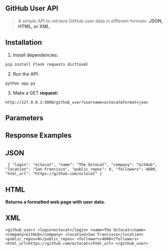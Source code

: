 ## GitHub User API

> A simple API to retrieve GitHub user data in different formats: **JSON, HTML, or XML**.

## Installation

1. Install dependencies:

```pip install Flask requests dicttoxml```

2. Run the API:

`python app.py`

3. Make a GET **request:**

`http://127.0.0.1:5000/github_user?username=octocat&format=json`

## Parameters

## Response Examples

## JSON
``
{
  "login": "octocat",
  "name": "The Octocat",
  "company": "GitHub",
  "location": "San Francisco",
  "public_repos": 8,
  "followers": 4600,
  "html_url": "https://github.com/octocat"
}``

## HTML

**Returns a formatted web page with user data.**

## XML
``
<github_user>
  <login>octocat</login>
  <name>The Octocat</name>
  <company>GitHub</company>
  <location>San Francisco</location>
  <public_repos>8</public_repos>
  <followers>4600</followers>
  <html_url>https://github.com/octocat</html_url>
</github_user>
``
## 

